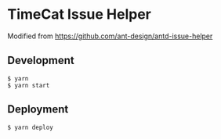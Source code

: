 # TimeCat Issue Helper

Modified from https://github.com/ant-design/antd-issue-helper

## Development

```
$ yarn
$ yarn start
```

## Deployment

```
$ yarn deploy
```

